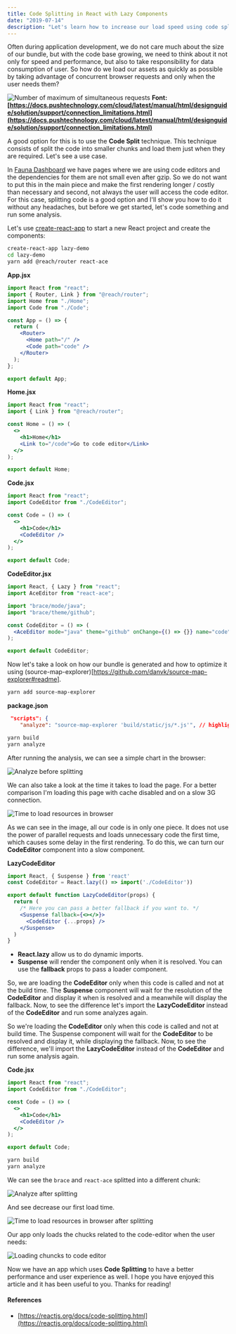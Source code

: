 ```yaml
---
title: Code Splitting in React with Lazy Components
date: "2019-07-14"
description: "Let's learn how to increase our load speed using code splitting and lazy components."
---
```


Often during application development, we do not care much about the size of our bundle, but with the code base growing, we need to think about it not only for speed and performance, but also to take responsibility for data consumption of user. So how do we load our assets as quickly as possible by taking advantage of concurrent browser requests and only when the user needs them?

![Number of maximum of simultaneous requests](./requests.png)
**Font: [https://docs.pushtechnology.com/cloud/latest/manual/html/designguide/solution/support/connection_limitations.html](https://docs.pushtechnology.com/cloud/latest/manual/html/designguide/solution/support/connection_limitations.html)**

A good option for this is to use the **Code Split** technique. This technique consists of split the code into smaller chunks and load them just when they are required. Let's see a use case.

In [Fauna Dashboard](https://dashboard.fauna.com) we have pages where we are using code editors and the dependencies for them are not small even after gzip. So we do not want to put this in the main piece and make the first rendering longer / costly than necessary and second, not always the user will access the code editor. For this case, splitting code is a good option and I'll show you how to do it without any headaches, but before we get started, let's code something and run some analysis.

Let's use [create-react-app](https://github.com/facebook/create-react-app) to start a new React project and create the components:

```bash
create-react-app lazy-demo
cd lazy-demo
yarn add @reach/router react-ace
```

**App.jsx**
```jsx
import React from "react";
import { Router, Link } from "@reach/router";
import Home from "./Home";
import Code from "./Code";

const App = () => {
  return (
    <Router>
      <Home path="/" />
      <Code path="code" />
    </Router>
  );
};

export default App;
```

**Home.jsx**
```jsx
import React from "react";
import { Link } from "@reach/router";

const Home = () => (
  <>
    <h1>Home</h1>
    <Link to="/code">Go to code editor</Link>
  </>
);

export default Home;
```

**Code.jsx**
```jsx
import React from "react";
import CodeEditor from "./CodeEditor";

const Code = () => (
  <>
    <h1>Code</h1>
    <CodeEditor />
  </>
);

export default Code;
```

**CodeEditor.jsx**
```jsx
import React, { Lazy } from "react";
import AceEditor from "react-ace";

import "brace/mode/java";
import "brace/theme/github";

const CodeEditor = () => (
  <AceEditor mode="java" theme="github" onChange={() => {}} name="code" />
);

export default CodeEditor;
```

Now let's take a look on how our bundle is generated and how to optimize it using (source-map-explorer)[https://github.com/danvk/source-map-explorer#readme].

```bash
yarn add source-map-explorer
```

**package.json**
```json
 "scripts": {
    "analyze": "source-map-explorer 'build/static/js/*.js'", // highlight-line
```

```bash
yarn build
yarn analyze
```

After running the analysis, we can see a simple chart in the browser:

![Analyze before splitting](./analyze-1.png)

We can also take a look at the time it takes to load the page. For a better comparison I'm loading this page with cache disabled and on a slow 3G connection.

![Time to load resources in browser](./load-browser.png)

As we can see in the image, all our code is in only one piece. It does not use the power of parallel requests and loads unnecessary code the first time, which causes some delay in the first rendering. To do this, we can turn our **CodeEditor** component into a slow component.

**LazyCodeEditor**
```jsx
import React, { Suspense } from 'react'
const CodeEditor = React.lazy(() => import('./CodeEditor'))

export default function LazyCodeEditor(props) {
  return (
    /* Here you can pass a better fallback if you want to. */
    <Suspense fallback={<></>}>
      <CodeEditor {...props} />
    </Suspense>
  )
}
```

- **React.lazy** allow us to do dynamic imports.
- **Suspense** will render the component only when it is resolved. You can use the **fallback** props to pass a loader component.

So, we are loading the **CodeEditor** only when this code is called and not at the build time. The **Suspense** component will wait for the resolution of the **CodeEditor** and display it when is resolved and a meanwhile will display the fallback. Now, to see the difference let's import the **LazyCodeEditor** instead of the **CodeEditor** and run some analyzes again.


So we're loading the **CodeEditor** only when this code is called and not at build time. The Suspense component will wait for the **CodeEditor** to be resolved and display it, while displaying the fallback. Now, to see the difference, we'll import the **LazyCodeEditor** instead of the **CodeEditor** and run some analysis again.

**Code.jsx**
```jsx
import React from "react";
import CodeEditor from "./CodeEditor";

const Code = () => (
  <>
    <h1>Code</h1>
    <CodeEditor />
  </>
);

export default Code;
```

```bash
yarn build
yarn analyze
```

We can see the `brace` and `react-ace` splitted into a different chunk:

![Analyze after splitting](./analyze-2.png)

And see decrease our first load time.

![Time to load resources in browser after splitting](./load-browser-2.png)

Our app only loads the chucks related to the code-editor when the user needs:

![Loading chuncks to code editor](./code-page.png)

Now we have an app which uses **Code Splitting** to have a better performance and user experience as well. I hope you have enjoyed this article and it has been useful to you. Thanks for reading!

#### References
- [https://reactjs.org/docs/code-splitting.html](https://reactjs.org/docs/code-splitting.html)